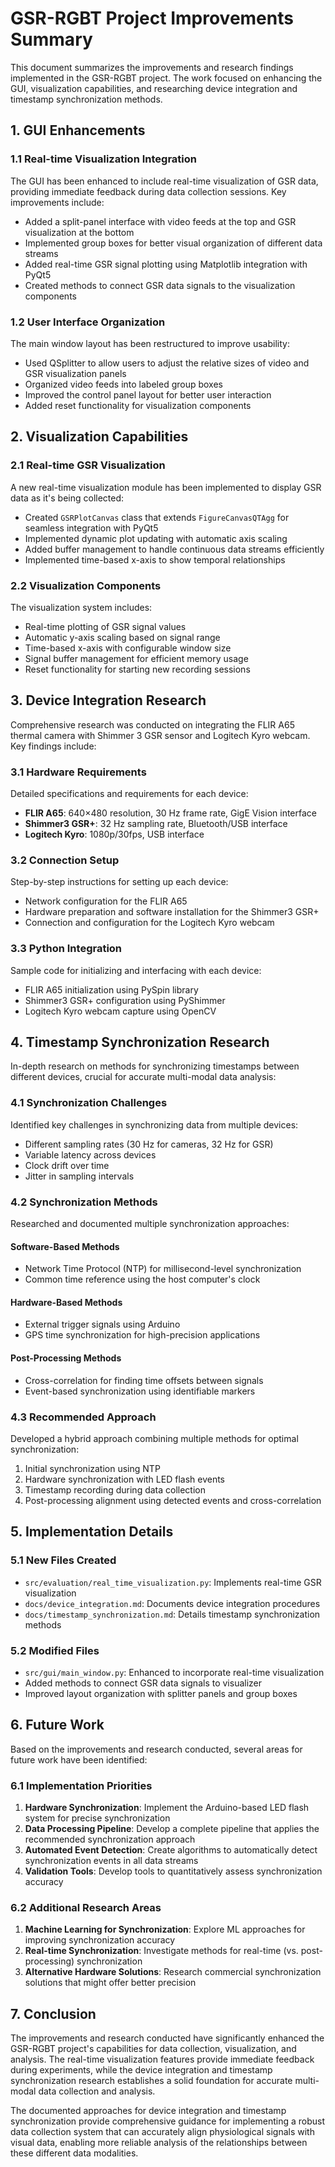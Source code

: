 # GSR-RGBT Project Improvements Summary

This document summarizes the improvements and research findings implemented in the GSR-RGBT project. The work focused on enhancing the GUI, visualization capabilities, and researching device integration and timestamp synchronization methods.

## 1. GUI Enhancements

### 1.1 Real-time Visualization Integration

The GUI has been enhanced to include real-time visualization of GSR data, providing immediate feedback during data collection sessions. Key improvements include:

- Added a split-panel interface with video feeds at the top and GSR visualization at the bottom
- Implemented group boxes for better visual organization of different data streams
- Added real-time GSR signal plotting using Matplotlib integration with PyQt5
- Created methods to connect GSR data signals to the visualization components

### 1.2 User Interface Organization

The main window layout has been restructured to improve usability:

- Used QSplitter to allow users to adjust the relative sizes of video and GSR visualization panels
- Organized video feeds into labeled group boxes
- Improved the control panel layout for better user interaction
- Added reset functionality for visualization components

## 2. Visualization Capabilities

### 2.1 Real-time GSR Visualization

A new real-time visualization module has been implemented to display GSR data as it's being collected:

- Created `GSRPlotCanvas` class that extends `FigureCanvasQTAgg` for seamless integration with PyQt5
- Implemented dynamic plot updating with automatic axis scaling
- Added buffer management to handle continuous data streams efficiently
- Implemented time-based x-axis to show temporal relationships

### 2.2 Visualization Components

The visualization system includes:

- Real-time plotting of GSR signal values
- Automatic y-axis scaling based on signal range
- Time-based x-axis with configurable window size
- Signal buffer management for efficient memory usage
- Reset functionality for starting new recording sessions

## 3. Device Integration Research

Comprehensive research was conducted on integrating the FLIR A65 thermal camera with Shimmer 3 GSR sensor and Logitech Kyro webcam. Key findings include:

### 3.1 Hardware Requirements

Detailed specifications and requirements for each device:

- **FLIR A65**: 640×480 resolution, 30 Hz frame rate, GigE Vision interface
- **Shimmer3 GSR+**: 32 Hz sampling rate, Bluetooth/USB interface
- **Logitech Kyro**: 1080p/30fps, USB interface

### 3.2 Connection Setup

Step-by-step instructions for setting up each device:

- Network configuration for the FLIR A65
- Hardware preparation and software installation for the Shimmer3 GSR+
- Connection and configuration for the Logitech Kyro webcam

### 3.3 Python Integration

Sample code for initializing and interfacing with each device:

- FLIR A65 initialization using PySpin library
- Shimmer3 GSR+ configuration using PyShimmer
- Logitech Kyro webcam capture using OpenCV

## 4. Timestamp Synchronization Research

In-depth research on methods for synchronizing timestamps between different devices, crucial for accurate multi-modal data analysis:

### 4.1 Synchronization Challenges

Identified key challenges in synchronizing data from multiple devices:

- Different sampling rates (30 Hz for cameras, 32 Hz for GSR)
- Variable latency across devices
- Clock drift over time
- Jitter in sampling intervals

### 4.2 Synchronization Methods

Researched and documented multiple synchronization approaches:

#### Software-Based Methods
- Network Time Protocol (NTP) for millisecond-level synchronization
- Common time reference using the host computer's clock

#### Hardware-Based Methods
- External trigger signals using Arduino
- GPS time synchronization for high-precision applications

#### Post-Processing Methods
- Cross-correlation for finding time offsets between signals
- Event-based synchronization using identifiable markers

### 4.3 Recommended Approach

Developed a hybrid approach combining multiple methods for optimal synchronization:

1. Initial synchronization using NTP
2. Hardware synchronization with LED flash events
3. Timestamp recording during data collection
4. Post-processing alignment using detected events and cross-correlation

## 5. Implementation Details

### 5.1 New Files Created

- `src/evaluation/real_time_visualization.py`: Implements real-time GSR visualization
- `docs/device_integration.md`: Documents device integration procedures
- `docs/timestamp_synchronization.md`: Details timestamp synchronization methods

### 5.2 Modified Files

- `src/gui/main_window.py`: Enhanced to incorporate real-time visualization
- Added methods to connect GSR data signals to visualizer
- Improved layout organization with splitter panels and group boxes

## 6. Future Work

Based on the improvements and research conducted, several areas for future work have been identified:

### 6.1 Implementation Priorities

1. **Hardware Synchronization**: Implement the Arduino-based LED flash system for precise synchronization
2. **Data Processing Pipeline**: Develop a complete pipeline that applies the recommended synchronization approach
3. **Automated Event Detection**: Create algorithms to automatically detect synchronization events in all data streams
4. **Validation Tools**: Develop tools to quantitatively assess synchronization accuracy

### 6.2 Additional Research Areas

1. **Machine Learning for Synchronization**: Explore ML approaches for improving synchronization accuracy
2. **Real-time Synchronization**: Investigate methods for real-time (vs. post-processing) synchronization
3. **Alternative Hardware Solutions**: Research commercial synchronization solutions that might offer better precision

## 7. Conclusion

The improvements and research conducted have significantly enhanced the GSR-RGBT project's capabilities for data collection, visualization, and analysis. The real-time visualization features provide immediate feedback during experiments, while the device integration and timestamp synchronization research establishes a solid foundation for accurate multi-modal data collection and analysis.

The documented approaches for device integration and timestamp synchronization provide comprehensive guidance for implementing a robust data collection system that can accurately align physiological signals with visual data, enabling more reliable analysis of the relationships between these different data modalities.
